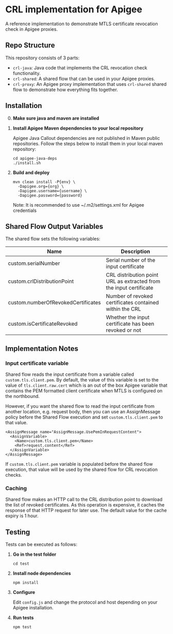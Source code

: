 # CRL implementation for Apigee

A reference implementation to demonstrate MTLS certificate revocation check in Apigee proxies.

## Repo Structure

This repository consists of 3 parts:

*   `crl-java`: Java code that implements the CRL revocation check functionality.
*   `crl-shared`: A shared flow that can be used in your Apigee proxies.
*   `crl-proxy`: An Apigee proxy implementation that uses `crl-shared` shared flow to demonstrate how everything fits together.

## Installation

0.  **Make sure java and maven are installed**

1.  **Install Apigee Maven dependencies to your local repository**

    Apigee Java Callout dependencies are not published in Maven public repositories. Follow the steps below to install them in your local maven repository:

    ```
    cd apigee-java-deps
    ./install.sh
    ```

2.  **Build and deploy**

    ```
    mvn clean install -P{env} \
      -Dapigee.org={org} \
      -Dapigee.username={username} \
      -Dapigee.password={password}
    ```

    Note: It is recommended to use ~/.m2/settings.xml for Apigee credentials

## Shared Flow Output Variables

The shared flow sets the following variables:

| Name                               | Description                                                        |
| ---                                | ---                                                                |
| custom.serialNumber                | Serial number of the input certificate                             |
| custom.crlDistributionPoint        | CRL distribution point URL as extracted from the input certificate |
| custom.numberOfRevokedCertificates | Number of revoked certificates contained within the CRL            |
| custom.isCertificateRevoked        | Whether the input certificate has been revoked or not              |

## Implementation Notes

### Input certificate variable

Shared flow reads the input certificate from a variable called `custom.tls.client.pem`. By default, the value of this variable is set to the value of `tls.client.raw.cert` which is an out of the box Apigee variable that contains the PEM formatted client certificate when MTLS is configured on the northbound.

However, if you want the shared flow to read the input certificate from another location, e.g. request body, then you can use an AssignMessage policy before the Shared Flow execution and set `custom.tls.client.pem` to that value.

```
<AssignMessage name="AssignMessage.UsePemInRequestContent">
  <AssignVariable>
    <Name>custom.tls.client.pem</Name>
    <Ref>request.content</Ref>
  </AssignVariable>
</AssignMessage>
```
If `custom.tls.client.pem` variable is populated before the shared flow execution, that value will be used by the shared flow for CRL revocation checks.

### Caching

Shared flow makes an HTTP call to the CRL distribution point to download the list of revoked certificates. As this operation is expensive, it caches the response of that HTTP request for later use. The default value for the cache expiry is 1 hour.

## Testing

Tests can be executed as follows:

1.  **Go in the test folder**

    ```
    cd test
    ```

2.  **Install node dependencies**

    ```
    npm install
    ```

3.  **Configure**

    Edit `config.js` and change the protocol and host depending on your Apigee installation.

4. **Run tests**

    ```
    npm test
    ```
